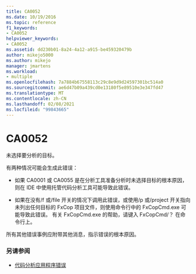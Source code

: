 ```yaml
---
title: CA0052
ms.date: 10/19/2016
ms.topic: reference
f1_keywords:
- CA0052
helpviewer_keywords:
- CA0052
ms.assetid: dd230b01-8a24-4a12-a915-be459320479b
author: mikejo5000
ms.author: mikejo
manager: jmartens
ms.workload:
- multiple
ms.openlocfilehash: 7a7884b67558113c29c8e9d9d24597301bc514a0
ms.sourcegitcommit: ae6d47b09a439cd0e13180f5e89510e3e347fd47
ms.translationtype: MT
ms.contentlocale: zh-CN
ms.lasthandoff: 02/08/2021
ms.locfileid: "99843665"
---
```

# <a name="ca0052"></a>CA0052

未选择要分析的目标。

有两种情况可能会生成此错误：

- 如果 CA0001 或 CA0055 是在分析工具准备分析时未选择目标的根本原因，则在 IDE 中使用托管代码分析工具可能导致此错误。

- 如果在没有/f 或/file 开关的情况下调用此错误，或使用/p 或/project 开关指向未列出任何目标的 FxCop 项目文件，则使用命令行中的 FxCopCmd.exe 可能导致此错误。 有关 FxCopCmd.exe 的帮助，请键入 FxCopCmd/？ 在命令行上。

所有其他错误事例应附带其他消息，指示错误的根本原因。

### <a name="see-also"></a>另请参阅

- [代码分析应用程序错误](../code-quality/code-analysis-application-errors.md)
